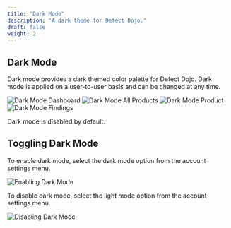 ```yaml
---
title: "Dark Mode"
description: "A dark theme for Defect Dojo."
draft: false
weight: 2
---
```


## Dark Mode

Dark mode provides a dark themed color palette for Defect Dojo. Dark mode is applied on a user-to-user basis and can be changed at any time.

![Dark Mode Dashboard](../../images/dm-dashboard.png)
![Dark Mode All Products](../../images/dm-all-products.png)
![Dark Mode Product](../../images/dm-product.png)
![Dark Mode Findings](../../images/dm-findings.png)

Dark mode is disabled by default.

## Toggling Dark Mode

To enable dark mode, select the dark mode option from the account settings menu.

![Enabling Dark Mode](../../images/cm-dm-disabled.png)

To disable dark mode, select the light mode option from the account settings menu.

![Disabling Dark Mode](../../images/dm-enabled.png)